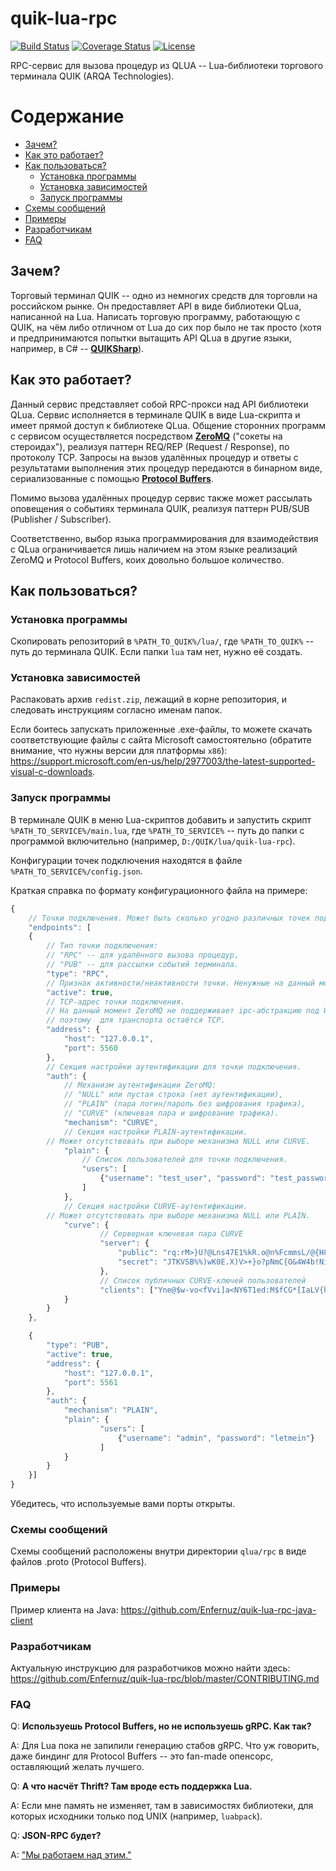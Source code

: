 # quik-lua-rpc

[![Build Status](https://travis-ci.com/Enfernuz/quik-lua-rpc.svg?branch=master)](https://travis-ci.com/Enfernuz/quik-lua-rpc)
[![Coverage Status](https://coveralls.io/repos/github/Enfernuz/quik-lua-rpc/badge.svg?branch=master)](https://coveralls.io/github/Enfernuz/quik-lua-rpc?branch=master)
[![License](https://img.shields.io/badge/License-Apache%202.0-blue.svg)](https://opensource.org/licenses/Apache-2.0)

RPC-сервис для вызова процедур из QLUA -- Lua-библиотеки торгового терминала QUIK (ARQA Technologies).

Содержание
=================

  * [Зачем?](#Зачем)
  * [Как это работает?](#Как-это-работает)
  * [Как пользоваться?](#Как-пользоваться)
    * [Установка программы](#Установка-программы)
    * [Установка зависимостей](#Установка-зависимостей)
    * [Запуск программы](#Запуск-программы)
  * [Схемы сообщений](#Схемы-сообщений)
  * [Примеры](#Примеры)
  * [Разработчикам](#Разработчикам)
  * [FAQ](#faq)

Зачем?
--------
Торговый терминал QUIK -- одно из немногих средств для торговли на российском рынке. Он предоставляет API в виде библиотеки QLua, написанной на Lua. Написать торговую программу, работающую с QUIK, на чём либо отличном от Lua до сих пор было не так просто (хотя и предпринимаются попытки вытащить API QLua в другие языки, например, в C# -- [**QUIKSharp**](https://github.com/finsight/QUIKSharp)).

Как это работает?
--------
Данный сервис представляет собой RPC-прокси над API библиотеки QLua. Сервис исполняется в терминале QUIK в виде Lua-скрипта и имеет прямой доступ к библиотеке QLua. Общение сторонних программ с сервисом осуществляется посредством [**ZeroMQ**](http://zeromq.org/) ("сокеты на стероидах"), реализуя паттерн REQ/REP (Request / Response), по протоколу TCP. Запросы на вызов удалённых процедур и ответы с результатами выполнения этих процедур передаются в бинарном виде, сериализованные с помощью [**Protocol Buffers**](https://developers.google.com/protocol-buffers/). 

Помимо вызова удалённых процедур сервис также может рассылать оповещения о событиях терминала QUIK, реализуя паттерн PUB/SUB (Publisher / Subscriber).

Соответственно, выбор языка программирования для взаимодействия с QLua ограничивается лишь наличием на этом языке реализаций ZeroMQ и Protocol Buffers, коих довольно большое количество.

Как пользоваться?
--------
### Установка программы

Скопировать репозиторий в `%PATH_TO_QUIK%/lua/`, где `%PATH_TO_QUIK%` -- путь до терминала QUIK. Если папки `lua` там нет, нужно её создать.

### Установка зависимостей

Распаковать архив `redist.zip`, лежащий в корне репозитория, и следовать инструкциям согласно именам папок. 

Если боитесь запускать приложенные .exe-файлы, то можете скачать соответствующие файлы с сайта Microsoft самостоятельно (обратите внимание, что нужны версии для платформы `x86`): https://support.microsoft.com/en-us/help/2977003/the-latest-supported-visual-c-downloads.
	
### Запуск программы
В терминале QUIK в меню Lua-скриптов добавить и запустить скрипт `%PATH_TO_SERVICE%/main.lua`, где `%PATH_TO_SERVICE%` -- путь до папки с программой включительно (например, `D:/QUIK/lua/quik-lua-rpc`).

Конфигурации точек подключения находятся в файле `%PATH_TO_SERVICE%/config.json`.

Краткая справка по формату конфигурационного файла на примере:
	
```javascript
{
    // Точки подключения. Может быть сколько угодно различных точек подключения со своими настройками.
    "endpoints": [
    {
        // Тип точки подключения: 
        // "RPC" -- для удалённого вызова процедур,
        // "PUB" -- для рассылки событий терминала.
        "type": "RPC", 
        // Признак активности/неактивности точки. Ненужные на данный момент точки можно деактивировать.
        "active": true, 
        // TCP-адрес точки подключения. 
        // На данный момент ZeroMQ не поддерживает ipc-абстракцию под Windows, 
        // поэтому  для транспорта остаётся TCP.
        "address": {
            "host": "127.0.0.1",
            "port": 5560
        },
        // Секция настройки аутентификации для точки подключения.
        "auth": {
            // Механизм аутентификации ZeroMQ: 
            // "NULL" или пустая строка (нет аутентификации), 
            // "PLAIN" (пара логин/пароль без шифрования трафика),
            // "CURVE" (ключевая пара и шифрование трафика).
            "mechanism": "CURVE",
            // Секция настройки PLAIN-аутентификации.
	    // Может отсутствовать при выборе механизма NULL или CURVE.
            "plain": {
                // Список пользователей для точки подключения.
                "users": [
                    {"username": "test_user", "password": "test_password"}
                ]
            },
            // Секция настройки CURVE-аутентификации.
	    // Может отсутствовать при выборе механизма NULL или PLAIN.
            "curve": {
                    // Серверная ключевая пара CURVE
                    "server": {
                        "public": "rq:rM>}U?@Lns47E1%kR.o@n%FcmmsL/@{H8]yf7",
                        "secret": "JTKVSB%%)wK0E.X)V>+}o?pNmC{O&4W4b!Ni{Lh6"
                    }, 
                    // Список публичных CURVE-ключей пользователей
                    "clients": ["Yne@$w-vo<fVvi]a<NY6T1ed:M$fCG*[IaLV{hID"]
            }
        }
    }, 

    {
        "type": "PUB", 
        "active": true, 
        "address": {
            "host": "127.0.0.1",
            "port": 5561
        },
        "auth": {
            "mechanism": "PLAIN", 
            "plain": {
                    "users": [
                        {"username": "admin", "password": "letmein"}
                    ]
            }
        }
    }]
}
```

Убедитесь, что используемые вами порты открыты.

### Схемы сообщений
Схемы сообщений расположены внутри директории `qlua/rpc` в виде файлов .proto (Protocol Buffers).

### Примеры

Пример клиента на Java: https://github.com/Enfernuz/quik-lua-rpc-java-client

### Разработчикам

Актуальную инструкцию для разработчиков можно найти здесь: https://github.com/Enfernuz/quik-lua-rpc/blob/master/CONTRIBUTING.md

### FAQ

Q: **Используешь Protocol Buffers, но не используешь gRPC. Как так?**

A: Для Lua пока не запилили генерацию стабов gRPC. Что уж говорить, даже биндинг для Protocol Buffers -- это fan-made опенсорс, оставляющий желать лучшего.

Q: **А что насчёт Thrift? Там вроде есть поддержка Lua.**

A: Если мне память не изменяет, там в зависимостях библиотеки, для которых исходники только под UNIX (например, `luabpack`).

Q: **JSON-RPC будет?**

A: ["Мы работаем над этим."](https://github.com/Enfernuz/quik-lua-rpc/tree/feature/json-rpc)
